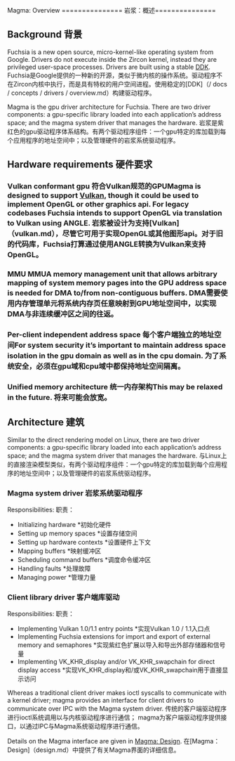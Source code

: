 Magma: Overview =============== 岩浆：概述===============

 
## Background  背景 

Fuchsia is a new open source, micro-kernel-like operating system from Google.  Drivers do not execute inside the Zircon kernel, instead they are privileged user-space processes.  Drivers are built using a stable [DDK](/docs/concepts/drivers/overview.md).  Fuchsia是Google提供的一种新的开源，类似于微内核的操作系统。驱动程序不在Zircon内核中执行，而是具有特权的用户空间进程。使用稳定的[DDK]（/ docs / concepts / drivers / overview.md）构建驱动程序。

Magma is the gpu driver architecture for Fuchsia. There are two driver components: a gpu-specific library loaded into each application’s address space; and the magma system driver that manages the hardware.  岩浆是紫红色的gpu驱动程序体系结构。有两个驱动程序组件：一个gpu特定的库加载到每个应用程序的地址空间中；以及管理硬件的岩浆系统驱动程序。

 
## Hardware requirements  硬件要求 

 
### Vulkan conformant gpu  符合Vulkan规范的GPUMagma is designed to support [Vulkan](vulkan.md), though it could be used to implement OpenGL or other graphics api.  For legacy codebases Fuchsia intends to support OpenGL via translation to Vulkan using ANGLE.  岩浆被设计为支持[Vulkan]（vulkan.md），尽管它可用于实现OpenGL或其他图形api。对于旧的代码库，Fuchsia打算通过使用ANGLE转换为Vulkan来支持OpenGL。

 
### MMU  MMUA memory management unit that allows arbitrary mapping of system memory pages into the GPU address space is needed for DMA to/from non-contiguous buffers.  DMA需要使用内存管理单元将系统内存页任意映射到GPU地址空间中，以实现DMA与非连续缓冲区之间的往返。

 
### Per-client independent address space  每个客户端独立的地址空间For system security it’s important to maintain address space isolation in the gpu domain as well as in the cpu domain.  为了系统安全，必须在gpu域和cpu域中都保持地址空间隔离。

 
### Unified memory architecture  统一内存架构This may be relaxed in the future.  将来可能会放宽。

 
## Architecture  建筑 

Similar to the direct rendering model on Linux, there are two driver components: a gpu-specific library loaded into each application’s address space; and the magma system driver that manages the hardware.  与Linux上的直接渲染模型类似，有两个驱动程序组件：一个gpu特定的库加载到每个应用程序的地址空间中；以及管理硬件的岩浆系统驱动程序。

 
### Magma system driver  岩浆系统驱动程序 

Responsibilities:  职责：
* Initializing hardware  *初始化硬件
* Setting up memory spaces  *设置存储空间
* Setting up hardware contexts  *设置硬件上下文
* Mapping buffers  *映射缓冲区
* Scheduling command buffers  *调度命令缓冲区
* Handling faults  *处理故障
* Managing power  *管理力量

 
### Client library driver  客户端库驱动 

Responsibilities:  职责：
* Implementing Vulkan 1.0/1.1 entry points  *实现Vulkan 1.0 / 1.1入口点
* Implementing Fuchsia extensions for import and export of external memory and semaphores  *实现紫红色扩展以导入和导出外部存储器和信号量
* Implementing VK_KHR_display and/or VK_KHR_swapchain for direct display access  *实现VK_KHR_display和/或VK_KHR_swapchain用于直接显示访问

Whereas a traditional client driver makes ioctl syscalls to communicate with a kernel driver; magma provides an interface for client drivers to communicate over IPC with the Magma system driver.  传统的客户端驱动程序进行ioctl系统调用以与内核驱动程序进行通信； magma为客户端驱动程序提供接口，以通过IPC与Magma系统驱动程序进行通信。

Details on the Magma interface are given in [Magma: Design](design.md).  在[Magma：Design]（design.md）中提供了有关Magma界面的详细信息。

